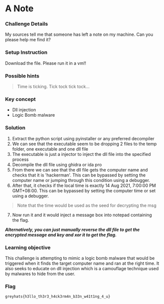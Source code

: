 # A Note

### Challenge Details

My sources tell me that someone has left a note on my machine. Can you please help me find it?

### Setup Instruction

Download the file. Please run it in a vm!!

### Possible hints

> Time is ticking. Tick tock tick tock...

### Key concept

- Dll injection
- Logic Bomb malware

### Solution

1. Extract the python script using pyinstaller or any preferred decompiler
2. We can see that the executable seem to be dropping 2 files to the temp folder, one executable and one dll file
3. The executable is just a injector to inject the dll file into the specified process
4. Decompile the dll file using ghidra or ida pro
5. From there we can see that the dll file gets the computer name and checks that it is 'hackerman'. This can be bypassed by setting the computer name or jumping through this condition using a debugger.
6. After that, it checks if the local time is exactly 14 Aug 2021, 7:00:00 PM GMT+08:00. This can be bypassed by setting the computer time or set using a debugger.
> Note that the time would be used as the seed for decrypting the msg
7. Now run it and it would inject a message box into notepad containing the flag.

***Alternatively, you can just manually reverse the dll file to get the encrypted message and key and xor it to get the flag.***

### Learning objective

This challenge is attempting to mimic a logic bomb malware that would be triggered when it finds the target computer name and ran at the right time. It also seeks to educate on dll injection which is a camouflage technique used by malwares to hide from the user. 

### Flag

```
greyhats{h3llo_th3r3_h4ck3rm4n_b33n_w41t1ng_4_u}
```
